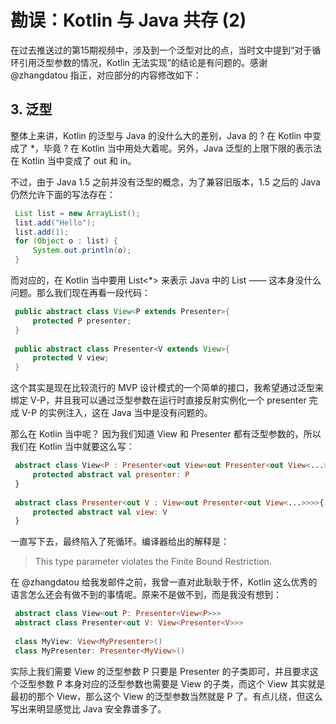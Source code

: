# 勘误：Kotlin 与 Java 共存 (2) 

在过去推送过的第15期视频中，涉及到一个泛型对比的点，当时文中提到“对于循环引用泛型参数的情况，Kotlin 无法实现”的结论是有问题的。感谢 @zhangdatou 指正，对应部分的内容修改如下：

## 3. 泛型

整体上来讲，Kotlin 的泛型与 Java 的没什么大的差别，Java 的 ? 在 Kotlin 中变成了 *，毕竟 ? 在 Kotlin 当中用处大着呢。另外，Java 泛型的上限下限的表示法在 Kotlin 当中变成了 out 和 in。

不过，由于 Java 1.5 之前并没有泛型的概念，为了兼容旧版本，1.5 之后的 Java 仍然允许下面的写法存在：

```java
 List list = new ArrayList(); 
 list.add("Hello"); 
 list.add(1); 
 for (Object o : list) { 
     System.out.println(o); 
 } 
```
而对应的，在 Kotlin 当中要用 List<*> 来表示 Java 中的 List —— 这本身没什么问题。那么我们现在再看一段代码：

```java
 public abstract class View<P extends Presenter>{ 
     protected P presenter; 
 } 
 	 	 	
 public abstract class Presenter<V extends View>{ 
     protected V view; 
 } 
```
这个其实是现在比较流行的 MVP 设计模式的一个简单的接口，我希望通过泛型来绑定 V-P，并且我可以通过泛型参数在运行时直接反射实例化一个 presenter 完成 V-P 的实例注入，这在 Java 当中是没有问题的。

那么在 Kotlin 当中呢？ 因为我们知道 View 和 Presenter 都有泛型参数的，所以我们在 Kotlin 当中就要这么写：

```kotlin
 abstract class View<P : Presenter<out View<out Presenter<out View<...>>{ 
     protected abstract val presenter: P 
 } 
 	 	 	
 abstract class Presenter<out V : View<out Presenter<out View<...>>>>{ 
     protected abstract val view: V 
 } 
```
一直写下去，最终陷入了死循环。编译器给出的解释是：

>This type parameter violates the Finite Bound Restriction.

在 @zhangdatou 给我发邮件之前，我曾一直对此耿耿于怀，Kotlin 这么优秀的语言怎么还会有做不到的事情呢。原来不是做不到，而是我没有想到：

```kotlin
 abstract class View<out P: Presenter<View<P>>> 
 abstract class Presenter<out V: View<Presenter<V>>> 
 	 	 	
 class MyView: View<MyPresenter>() 
 class MyPresenter: Presenter<MyView>() 
```
实际上我们需要 View 的泛型参数 P 只要是 Presenter 的子类即可，并且要求这个泛型参数 P 本身对应的泛型参数也需要是 View 的子类，而这个 View 其实就是最初的那个 View，那么这个 View 的泛型参数当然就是 P 了。有点儿绕，但这么写出来明显感觉比 Java 安全靠谱多了。
